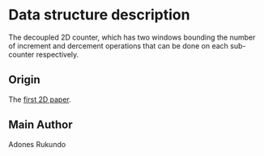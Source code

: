 # Data structure description

The decoupled 2D counter, which has two windows bounding the number of increment and dercement operations that can be done on each sub-counter respectively.

## Origin

The [first 2D paper](https://doi.org/10.4230/LIPIcs.DISC.2019.31).

## Main Author

Adones Rukundo